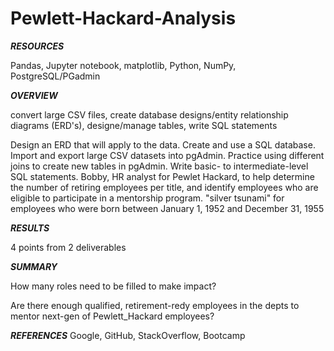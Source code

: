 # Pewlett-Hackard-Analysis

***RESOURCES***

Pandas, Jupyter notebook, matplotlib, Python, NumPy, PostgreSQL/PGadmin

***OVERVIEW***

convert large CSV files, create database designs/entity relationship diagrams (ERD's), designe/manage tables, write SQL statements

Design an ERD that will apply to the data.
Create and use a SQL database.
Import and export large CSV datasets into pgAdmin.
Practice using different joins to create new tables in pgAdmin.
Write basic- to intermediate-level SQL statements.
Bobby, HR analyst for Pewlet Hackard, to help determine the number of retiring employees per title, and identify employees who are eligible to participate in a mentorship program. "silver tsunami" for employees who were born between January 1, 1952 and December 31, 1955

***RESULTS***

4 points from 2 deliverables

***SUMMARY***

How many roles need to be filled to make impact?

Are there enough qualified, retirement-redy employees in the depts to mentor next-gen of Pewlett_Hackard employees?


***REFERENCES*** Google, GitHub, StackOverflow, Bootcamp
